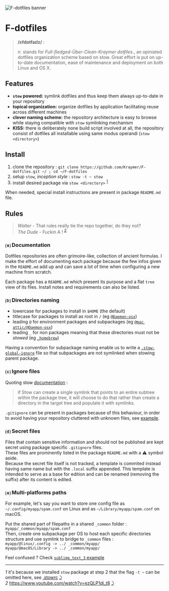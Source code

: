 ![F-dotfiles banner](https://raw.githubusercontent.com/Kraymer/public/master/F-dotfiles/banner.png)

# F-dotfiles

> **/ɛfdɒtfaɪlz/** :
>
> *n.* stands for *Full-fledged-Über-Clean-Kraymer dotfiles.*, an opiniated dotfiles organization scheme based on stow.
Great effort is put on up-to-date documentation, ease of maintenance and deployment on both Linux and OS X.


## Features

- **`stow` powered:** symlink dotfiles and thus keep them always up-to-date in your repository
- **topical organization:** organize dotfiles by application facilitating reuse across different machines
- **clever naming scheme:** the repository architecture is easy to browse while staying compatible with `stow` symlinking mechanism
- **KISS:** there is deliberately none build script involved at all, the repository consist of dotfiles all installable using same modus operandi (`stow <directory>`)


## Install

1. clone the repository : `git clone https://github.com/Kraymer/F-dotfiles.git ~/ ; cd ~/F-dotfiles`
1. setup `stow`, *inception style* : `stow -t ~ stow` 
1. install desired package via `stow <directory>` <sup id="a1">[1](#f1)</sup>

When needed, special install instructions are present in package `README.md` file.

## Rules

> *Walter -* That rules really tie the repo together, do they not?  
> *The Dude -* Fuckin A ! <sup id="a2">[2](#f2)</sup>  

### ⒜ Documentation

Dotfiles repositories are often grimoire-like, collection of ancient formulas.
I make the effort of documenting each package because the few infos given in
the `README.md` add up and can save a lot of time when configuring a new machine from scratch.

Each package has a `README.md` which present its purpose and a flat `tree` view of its files.
Install notes and requirements can also be listed.

### ⒝ Directories naming

- lowercase for packages to install in `$HOME` (the default)
- titlecase for packages to install as root in `/` (eg
  [`@Daemon-osx`](https://github.com/Kraymer/F-dotfiles/blob/master/attic/@Daemon-osx))
- leading `@` for environment packages and subpackages (eg
  [`@mac`](https://github.com/Kraymer/F-dotfiles/blob/master/%40mac/), [`attic/@Daemon-osx`](https://github.com/Kraymer/F-dotfiles/blob/master/attic/@Daemon-osx))
- leading `_` for non packages meaning that these directories must not be *stowed* (eg [`_homebrew`](https://github.com/Kraymer/F-dotfiles/blob/master/_homebrew)) 

Having a convention for subpackage naming enable us to write a [`.stow-global-ignore`](https://github.com/Kraymer/F-dotfiles/blob/master/stow/.stow-global-ignore#L7) file so that subpackages are not symlinked when stowing parent package.

### ⒞ Ignore files

Quoting stow [documentation](https://www.gnu.org/software/stow/manual/html_node/Installing-Packages.html#Installing-Packages) :

> if Stow can create a single symlink that points to an entire subtree within the package tree, it will choose to do that rather than create a directory in the target tree and populate it with symlinks.

`.gitignore` can be present in packages because of this behaviour, in order to avoid having your repository cluttered with unknown files, see [example](https://github.com/Kraymer/F-dotfiles/blob/master/_sublime_text_3/.gitignore).

### ⒟ Secret files

Files that contain sensitive information and should not be published are kept secret using package specific `.gitignore` files.  
These files are prominently listed in the package `README.md` with a ⚠ symbol aside.  
Because the secret file itself is not tracked, a template is commited instead having same name but with the `.local` suffix appended. This template is intended to serve as a base for edition and can be renamed (removing the suffix) after its content is edited.

### ⒠ Multi-platforms paths

For example, let's say you want to store one config file as `~/.config/myapp/spam.conf` on Linux and as `~/Library/myapp/spam.conf` on macOS.  

Put the shared part of filepaths in a shared `_common` folder : `myapp/_common/myapp/spam.conf`  
Then, create one subpackage per OS to host each specific directories structure and use symlink to bridge to `_common` files :  
`myapp/@linux/.config -> ../ _common/myapp/`  
`myapp/@macOS/Library -> ../ _common/myapp/`

Feel confused ? Check [`sublime_text_3` example](https://github.com/Kraymer/F-dotfiles/tree/master/_sublime_text_3/%40linux/.config/sublime-text-3)

---
<i id="f1">1</i> it's because we installed `stow` package at step 2 that the flag `-t ~` can be omitted here, see [.stowrc](https://github.com/Kraymer/F-dotfiles/blob/master/stow/.stowrc) [⤸](#a1)  
<i id="f2">2</i> https://www.youtube.com/watch?v=ezQLP1dj_t8 [⤸](#a2)
